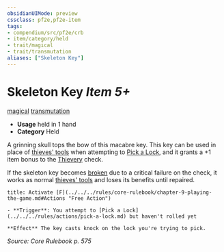 ```yaml
---
obsidianUIMode: preview
cssclass: pf2e,pf2e-item
tags:
- compendium/src/pf2e/crb
- item/category/held
- trait/magical
- trait/transmutation
aliases: ["Skeleton Key"]
---
```

# Skeleton Key *Item 5+*  
[magical](../../../Rules/traits/magical.md)  [transmutation](../../../Rules/traits/transmutation.md)  

- **Usage** held in 1 hand
- **Category** Held

A grinning skull tops the bow of this macabre key. This key can be used in place of [thieves' tools](thieves-tools.md) when attempting to [Pick a Lock](../../../Rules/actions/pick-a-lock.md), and it grants a +1 item bonus to the [Thievery](../../skills.md#Thievery) check.

If the skeleton key becomes [broken](../../../Rules/conditions.md#Broken) due to a critical failure on the check, it works as normal [thieves' tools](thieves-tools.md) and loses its benefits until repaired.

```ad-embed-ability
title: Activate [F](../../../rules/core-rulebook/chapter-9-playing-the-game.md#Actions "Free Action")

- **Trigger**: You attempt to [Pick a Lock](../../../rules/actions/pick-a-lock.md) but haven't rolled yet

**Effect** The key casts knock on the lock you're trying to pick.
```

*Source: Core Rulebook p. 575*
